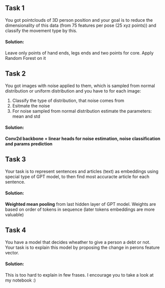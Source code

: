 ## Task 1
You got pointclouds of 3D person position and your goal is to reduce the dimensionality of this data (from 75 features per pose (25 xyz points)) and classify the movement type
by this.
#### Solution:
Leave only points of hand ends, legs ends and two points for core. Apply Random Forest on it

## Task 2
You got images with noise applied to them, which is sampled from normal distribution or uniform distribution and you have to for each image:
1. Classify the type of distribution, that noise comes from
2. Esitmate the noise
3. For noise sampled from normal distribution estimate the parameters: mean and std

#### Solution:
**Conv2d backbone + linear heads for noise estimation, noise classification and params prediction** 

## Task 3
Your task is to represent sentences and articles (text) as embeddings using special type of GPT model, to then find most accuracte article for each sentence.
#### Solution:
**Weighted mean pooling** from last hidden layer of GPT model. Weights are based on order of tokens in sequence (later tokens embeddings are more valuable)

## Task 4
You have a model that decides wheather to give a person a debt or not. Your task is to explain this model by proposing the change in perons feature vector.
#### Solution:
This is too hard to explain in few frases. I encourage you to take a look at my notebook :)